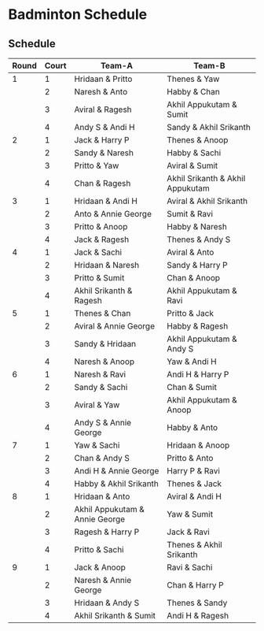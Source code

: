 # Badminton Schedule

## Schedule

| Round | Court | Team-A | Team-B |
|-|-|-|-|
| 1 | 1 | Hridaan & Pritto | Thenes & Yaw |
|  | 2 | Naresh & Anto | Habby & Chan |
|  | 3 | Aviral & Ragesh | Akhil Appukutam & Sumit |
|  | 4 | Andy S & Andi H | Sandy & Akhil Srikanth |
| 2 | 1 | Jack & Harry P | Thenes & Anoop |
|  | 2 | Sandy & Naresh | Habby & Sachi |
|  | 3 | Pritto & Yaw | Aviral & Sumit |
|  | 4 | Chan & Ragesh | Akhil Srikanth & Akhil Appukutam |
| 3 | 1 | Hridaan & Andi H | Aviral & Akhil Srikanth |
|  | 2 | Anto & Annie George | Sumit & Ravi |
|  | 3 | Pritto & Anoop | Habby & Naresh |
|  | 4 | Jack & Ragesh | Thenes & Andy S |
| 4 | 1 | Jack & Sachi | Aviral & Anto |
|  | 2 | Hridaan & Naresh | Sandy & Harry P |
|  | 3 | Pritto & Sumit | Chan & Anoop |
|  | 4 | Akhil Srikanth & Ragesh | Akhil Appukutam & Ravi |
| 5 | 1 | Thenes & Chan | Pritto & Jack |
|  | 2 | Aviral & Annie George | Habby & Ragesh |
|  | 3 | Sandy & Hridaan | Akhil Appukutam & Andy S |
|  | 4 | Naresh & Anoop | Yaw & Andi H |
| 6 | 1 | Naresh & Ravi | Andi H & Harry P |
|  | 2 | Sandy & Sachi | Chan & Sumit |
|  | 3 | Aviral & Yaw | Akhil Appukutam & Anoop |
|  | 4 | Andy S & Annie George | Habby & Anto |
| 7 | 1 | Yaw & Sachi | Hridaan & Anoop |
|  | 2 | Chan & Andy S | Pritto & Anto |
|  | 3 | Andi H & Annie George | Harry P & Ravi |
|  | 4 | Habby & Akhil Srikanth | Thenes & Jack |
| 8 | 1 | Hridaan & Anto | Aviral & Andi H |
|  | 2 | Akhil Appukutam & Annie George | Yaw & Sumit |
|  | 3 | Ragesh & Harry P | Jack & Ravi |
|  | 4 | Pritto & Sachi | Thenes & Akhil Srikanth |
| 9 | 1 | Jack & Anoop | Ravi & Sachi |
|  | 2 | Naresh & Annie George | Chan & Harry P |
|  | 3 | Hridaan & Andy S | Thenes & Sandy |
|  | 4 | Akhil Srikanth & Sumit | Andi H & Ragesh |


